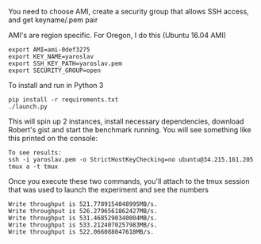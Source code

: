 You need to choose AMI, create a security group that allows SSH access, and get keyname/.pem pair

AMI's are region specific. For Oregon, I do this (Ubuntu 16.04 AMI)

```
export AMI=ami-0def3275
export KEY_NAME=yaroslav
export SSH_KEY_PATH=yaroslav.pem
export SECURITY_GROUP=open
```

To install and run in Python 3

```
pip install -r requirements.txt
./launch.py
```

This will spin up 2 instances, install necessary dependencies, download Robert's gist and start the benchmark running. You will see something like this printed on the console:

```
To see results:
ssh -i yaroslav.pem -o StrictHostKeyChecking=no ubuntu@34.215.161.205
tmux a -t tmux
```

Once you execute these two commands, you'll attach to the tmux session that was used to launch the experiment and see the numbers

```
Write throughput is 521.7789154048995MB/s.
Write throughput is 526.2796561862427MB/s.
Write throughput is 531.4685290340004MB/s.
Write throughput is 533.2124070257983MB/s.
Write throughput is 522.066088047618MB/s.
```